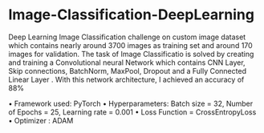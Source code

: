 # Image-Classification-DeepLearning
Deep Learning Image Classification challenge on custom image dataset which contains nearly around 3700 images as training set and around 170 images for validation. The task of Image Classificatio is solved by creating and training a Convolutional neural Network which contains CNN Layer, Skip connections, BatchNorm, MaxPool, Dropout and a Fully Connected Linear Layer .
With this network architecture, I achieved an accuracy of 88%

• Framework used: PyTorch
• Hyperparameters: Batch size = 32, Number of Epochs = 25, Learning rate = 0.001
• Loss Function = CrossEntropyLoss
• Optimizer : ADAM

